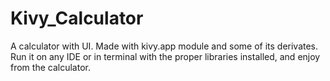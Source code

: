 # Kivy_Calculator
A calculator with UI.
Made with kivy.app module and some of its derivates.
Run it on any IDE or in terminal with the proper libraries installed, and enjoy from the calculator.
